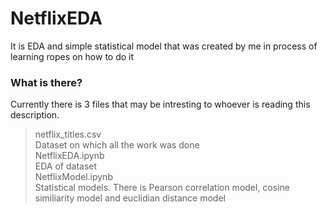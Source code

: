 # NetflixEDA
It is EDA and simple statistical model that was created by me in process of learning ropes on how to do it        
### What is there?       
Currently there is 3 files that may be intresting to whoever is reading this description.
> netflix_titles.csv          
Dataset on which all the work was done         
> NetflixEDA.ipynb           
EDA of dataset          
> NetflixModel.ipynb                          
Statistical models. There is Pearson correlation model, cosine similiarity model and euclidian distance model
